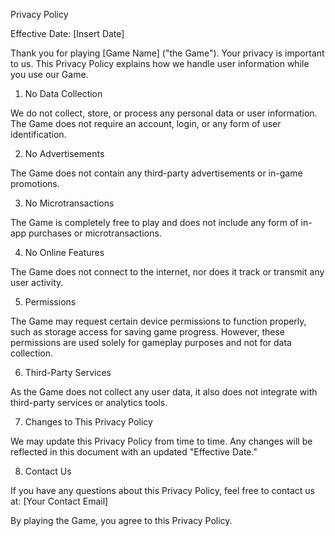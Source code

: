 Privacy Policy

Effective Date: [Insert Date]

Thank you for playing [Game Name] ("the Game"). Your privacy is important to us. This Privacy Policy explains how we handle user information while you use our Game.

1. No Data Collection

We do not collect, store, or process any personal data or user information. The Game does not require an account, login, or any form of user identification.

2. No Advertisements

The Game does not contain any third-party advertisements or in-game promotions.

3. No Microtransactions

The Game is completely free to play and does not include any form of in-app purchases or microtransactions.

4. No Online Features

The Game does not connect to the internet, nor does it track or transmit any user activity.

5. Permissions

The Game may request certain device permissions to function properly, such as storage access for saving game progress. However, these permissions are used solely for gameplay purposes and not for data collection.

6. Third-Party Services

As the Game does not collect any user data, it also does not integrate with third-party services or analytics tools.

7. Changes to This Privacy Policy

We may update this Privacy Policy from time to time. Any changes will be reflected in this document with an updated "Effective Date."

8. Contact Us

If you have any questions about this Privacy Policy, feel free to contact us at: [Your Contact Email]

By playing the Game, you agree to this Privacy Policy.
